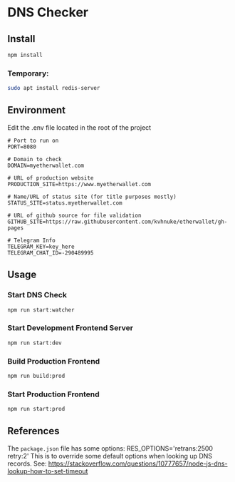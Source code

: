 # DNS Checker

## Install

```bash
npm install
```

### Temporary:

```bash
sudo apt install redis-server
```

## Environment

Edit the .env file located in the root of the project

```
# Port to run on
PORT=8080

# Domain to check
DOMAIN=myetherwallet.com

# URL of production website
PRODUCTION_SITE=https://www.myetherwallet.com

# Name/URL of status site (for title purposes mostly)
STATUS_SITE=status.myetherwallet.com

# URL of github source for file validation
GITHUB_SITE=https://raw.githubusercontent.com/kvhnuke/etherwallet/gh-pages

# Telegram Info
TELEGRAM_KEY=key_here
TELEGRAM_CHAT_ID=-290489995
```

## Usage

### Start DNS Check

```bash
npm run start:watcher
```

### Start Development Frontend Server

```bash
npm run start:dev
```

### Build Production Frontend

```bash
npm run build:prod
```

### Start Production Frontend

```bash
npm run start:prod
```

## References

The `package.json` file has some options: RES_OPTIONS='retrans:2500 retry:2'
This is to override some default options when looking up DNS records. See:
https://stackoverflow.com/questions/10777657/node-js-dns-lookup-how-to-set-timeout